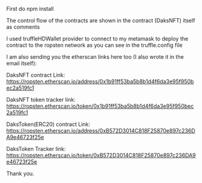 First do npm install

The control flow of the contracts are shown in the contract (DaksNFT) itself as comments

I used truffleHDWallet provider to connect to my metamask to deploy the contract to the ropsten network as you can see in the truffle.config file

I am also sending you the etherscan links here too (I also wrote it in the email itself):

DaksNFT contract Link: https://ropsten.etherscan.io/address/0x1b91ff53ba5b8b1d4f6da3e95f950bec2a519fc1

DaksNFT token tracker link: https://ropsten.etherscan.io/token/0x1b91ff53ba5b8b1d4f6da3e95f950bec2a519fc1

DaksToken(ERC20) contract Link: https://ropsten.etherscan.io/address/0xB572D3014C818F25870e897c236DA9e46723f25e

DaksToken Tracker link: https://ropsten.etherscan.io/token/0xB572D3014C818F25870e897c236DA9e46723f25e

Thank you.
